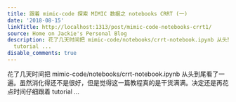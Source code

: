 ```yaml
---
title: 跟着 mimic-code 探索 MIMIC 数据之 notebooks CRRT (一)
date: '2018-08-15'
linkTitle: http://localhost:1313/post/mimic-code-notebooks-crrt1/
source: Home on Jackie's Personal Blog
description: 花了几天时间把 mimic-code/notebooks/crrt-notebook.ipynb 从头到尾看了一遍。虽然消化得还不是很好，但是觉得这一篇教程真的是干货满满。决定还是再花点时间仔细跟着
  tutorial ...
disable_comments: true
---
```

花了几天时间把 mimic-code/notebooks/crrt-notebook.ipynb 从头到尾看了一遍。虽然消化得还不是很好，但是觉得这一篇教程真的是干货满满。决定还是再花点时间仔细跟着 tutorial ...